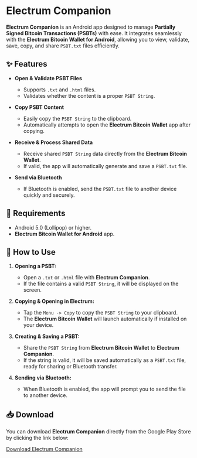 # Electrum Companion

**Electrum Companion** is an Android app designed to manage **Partially Signed Bitcoin Transactions (PSBTs)** with ease. It integrates seamlessly with the **Electrum Bitcoin Wallet for Android**, allowing you to view, validate, save, copy, and share `PSBT.txt` files efficiently.

## ✨ Features

-   **Open & Validate PSBT Files**
    
    -   Supports `.txt` and `.html` files.
    -   Validates whether the content is a proper `PSBT String`.
-   **Copy PSBT Content**
    
    -   Easily copy the `PSBT String` to the clipboard.
    -   Automatically attempts to open the **Electrum Bitcoin Wallet** app after copying.
-   **Receive & Process Shared Data**
    
    -   Receive shared `PSBT String` data directly from the **Electrum Bitcoin Wallet**.
    -   If valid, the app will automatically generate and save a `PSBT.txt` file.
-   **Send via Bluetooth**
    
    -   If Bluetooth is enabled, send the `PSBT.txt` file to another device quickly and securely.

## 🔧 Requirements

-   Android 5.0 (Lollipop) or higher.
-   **Electrum Bitcoin Wallet for Android** app.

## 👤 How to Use

1.  **Opening a PSBT:**
    
    -   Open a `.txt` or `.html` file with **Electrum Companion**.
    -   If the file contains a valid `PSBT String`, it will be displayed on the screen.
2.  **Copying & Opening in Electrum:**
    
    -   Tap the `Menu -> Copy` to copy the `PSBT String` to your clipboard.
    -   The **Electrum Bitcoin Wallet** will launch automatically if installed on your device.
3.  **Creating & Saving a PSBT:**
    
    -   Share the `PSBT String` from **Electrum Bitcoin Wallet** to **Electrum Companion**.
    -   If the string is valid, it will be saved automatically as a `PSBT.txt` file, ready for sharing or Bluetooth transfer.
4.  **Sending via Bluetooth:**
    
    -   When Bluetooth is enabled, the app will prompt you to send the file to another device.

## 📥 Download

You can download **Electrum Companion** directly from the Google Play Store by clicking the link below:

[Download Electrum Companion](https://github.com/ils94/Electrum_Companion/releases/download/v1/Electrum-Companion.apk)
